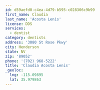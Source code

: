 ```yaml
---
id: d59aefd0-c4ea-4d79-b595-c028306c9b99
first_name: Claudia
last_name: 'Acosta Lenis'
license: DDS
services:
  - dentist
category: dentists
address: '3080 St Rose Pkwy'
city: Henderson
state: NV
zip: '89052'
phone: '(702) 968-5222'
title: 'Claudia Acosta Lenis'
_geoloc:
  lng: -115.09895
  lat: 35.979863
---
```

